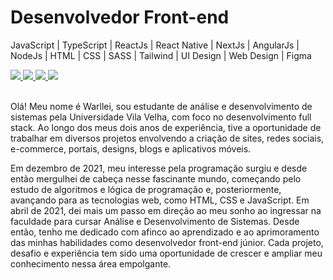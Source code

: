 <h1 style="Color=black">Desenvolvedor Front-end</h1>

JavaScript | TypeScript | ReactJs | React Native | NextJs | AngularJs | NodeJs | HTML | CSS | SASS | Tailwind | UI Design | Web Design | Figma

<div>
  <a href="https://api.whatsapp.com/send?phone=5527995804151&text=Meu%20Whatsapp" target="_black">
    <img src="https://img.shields.io/badge/-whatsapp-%0FAC0C?style=for-the-badge&logo=whatsapp&logoColor=black" target="_blank">
  </a>
  <a href="https://www.instagram.com/warlleimartinsdev/">
    <img src="https://img.shields.io/badge/-Instagram-%0FAC0C?style=for-the-badge&logo=instagram&logoColor=black" >
  </a>
  <a href="mailto:warlleimartinsdev@outlook" target="_blank>
    <img src="https://img.shields.io/badge/-Gmail-%0FAC0C?style=for-the-badge&logo=gmail&logoColor=black" ">
  </a>
  <a href="https://www.behance.net/warlleimartins">
    <img src="https://img.shields.io/badge/-Behance-%0FAC0C?style=for-the-badge&logo=behance&logoColor=black" target="_blank">
  </a>
  <a href="https://www.linkedin.com/in/warllei-martins-%F0%9F%8F%B3%EF%B8%8F%E2%80%8D%F0%9F%8C%88-823510153/" target="_blank">
    <img src="https://img.shields.io/badge/-Linkedin-%0FAC0C?style=for-the-badge&logo=linkedin&logoColor=black" target="_blank">
  </a>
</div>

<br/>
  
Olá! Meu nome é Warllei, sou estudante de análise e desenvolvimento de sistemas pela Universidade Vila Velha, com foco no desenvolvimento full stack. Ao longo dos meus dois anos de experiência, tive a oportunidade de trabalhar em diversos projetos envolvendo a criação de sites, redes sociais, e-commerce, portais, designs, blogs e aplicativos móveis.
<div/>
  
Em dezembro de 2021, meu interesse pela programação surgiu e desde então mergulhei de cabeça nesse fascinante mundo, começando pelo estudo de algoritmos e lógica de programação e, posteriormente, avançando para as tecnologias web, como HTML, CSS e JavaScript. Em abril de 2021, dei mais um passo em direção ao meu sonho ao ingressar na faculdade para cursar Análise e Desenvolvimento de Sistemas. Desde então, tenho me dedicado com afinco ao aprendizado e ao aprimoramento das minhas habilidades como desenvolvedor front-end júnior. Cada projeto, desafio e experiência tem sido uma oportunidade de crescer e ampliar meu conhecimento nessa área empolgante.
<div/>



  
